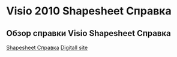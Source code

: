 ﻿# Visio 2010 Shapesheet Справка
## Обзор справки Visio Shapesheet Справка
[Shapesheet Справка](https://surrogate-tm.github.io/pages/Visio_Shapesheet_Help.htm)
[Digitall site](https://surrogate-tm.github.io/digitall/index.htm)